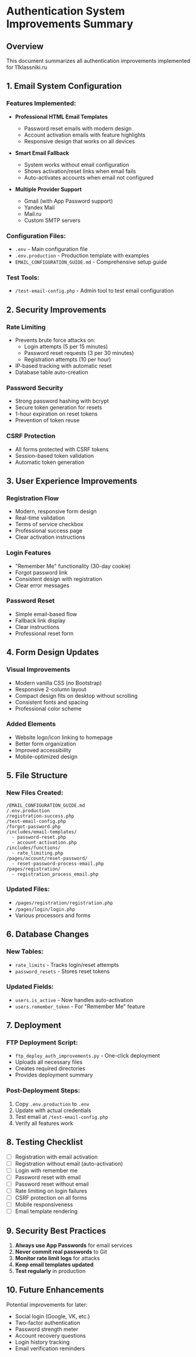 # Authentication System Improvements Summary

## Overview
This document summarizes all authentication improvements implemented for 11klassniki.ru

## 1. Email System Configuration

### Features Implemented:
- **Professional HTML Email Templates**
  - Password reset emails with modern design
  - Account activation emails with feature highlights
  - Responsive design that works on all devices

- **Smart Email Fallback**
  - System works without email configuration
  - Shows activation/reset links when email fails
  - Auto-activates accounts when email not configured

- **Multiple Provider Support**
  - Gmail (with App Password support)
  - Yandex Mail
  - Mail.ru
  - Custom SMTP servers

### Configuration Files:
- `.env` - Main configuration file
- `.env.production` - Production template with examples
- `EMAIL_CONFIGURATION_GUIDE.md` - Comprehensive setup guide

### Test Tools:
- `/test-email-config.php` - Admin tool to test email configuration

## 2. Security Improvements

### Rate Limiting
- Prevents brute force attacks on:
  - Login attempts (5 per 15 minutes)
  - Password reset requests (3 per 30 minutes)
  - Registration attempts (10 per hour)
- IP-based tracking with automatic reset
- Database table auto-creation

### Password Security
- Strong password hashing with bcrypt
- Secure token generation for resets
- 1-hour expiration on reset tokens
- Prevention of token reuse

### CSRF Protection
- All forms protected with CSRF tokens
- Session-based token validation
- Automatic token generation

## 3. User Experience Improvements

### Registration Flow
- Modern, responsive form design
- Real-time validation
- Terms of service checkbox
- Professional success page
- Clear activation instructions

### Login Features
- "Remember Me" functionality (30-day cookie)
- Forgot password link
- Consistent design with registration
- Clear error messages

### Password Reset
- Simple email-based flow
- Fallback link display
- Clear instructions
- Professional reset form

## 4. Form Design Updates

### Visual Improvements
- Modern vanilla CSS (no Bootstrap)
- Responsive 2-column layout
- Compact design fits on desktop without scrolling
- Consistent fonts and spacing
- Professional color scheme

### Added Elements
- Website logo/icon linking to homepage
- Better form organization
- Improved accessibility
- Mobile-optimized design

## 5. File Structure

### New Files Created:
```
/EMAIL_CONFIGURATION_GUIDE.md
/.env.production
/registration-success.php
/test-email-config.php
/forgot-password.php
/includes/email-templates/
  - password-reset.php
  - account-activation.php
/includes/functions/
  - rate_limiting.php
/pages/account/reset-password/
  - reset-password-process-email.php
/pages/registration/
  - registration_process_email.php
```

### Updated Files:
- `/pages/registration/registration.php`
- `/pages/login/login.php`
- Various processors and forms

## 6. Database Changes

### New Tables:
- `rate_limits` - Tracks login/reset attempts
- `password_resets` - Stores reset tokens

### Updated Fields:
- `users.is_active` - Now handles auto-activation
- `users.remember_token` - For "Remember Me" feature

## 7. Deployment

### FTP Deployment Script:
- `ftp_deploy_auth_improvements.py` - One-click deployment
- Uploads all necessary files
- Creates required directories
- Provides deployment summary

### Post-Deployment Steps:
1. Copy `.env.production` to `.env`
2. Update with actual credentials
3. Test email at `/test-email-config.php`
4. Verify all features work

## 8. Testing Checklist

- [ ] Registration with email activation
- [ ] Registration without email (auto-activation)
- [ ] Login with remember me
- [ ] Password reset with email
- [ ] Password reset without email
- [ ] Rate limiting on login failures
- [ ] CSRF protection on all forms
- [ ] Mobile responsiveness
- [ ] Email template rendering

## 9. Security Best Practices

1. **Always use App Passwords** for email services
2. **Never commit real passwords** to Git
3. **Monitor rate limit logs** for attacks
4. **Keep email templates updated**
5. **Test regularly** in production

## 10. Future Enhancements

Potential improvements for later:
- Social login (Google, VK, etc.)
- Two-factor authentication
- Password strength meter
- Account recovery questions
- Login history tracking
- Email verification reminders